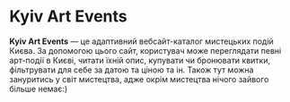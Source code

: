 ﻿# **Kyiv Art Events**
 **Kyiv Art Events** — це адаптивний вебсайт-каталог мистецьких подій Києва.
 За допомогою цього сайт, користувач може переглядати певні арт-події в Києві, читати їхній опис, купувати чи бронювати квитки, фільтрувати для себе за датою та ціною та ін.
 Також тут можна зануритись у світ мистецтва, адже окрім мистецтва нічого зайвого більше немає:)
 



